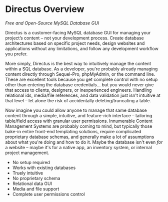 # Directus Overview
_Free and Open-Source MySQL Database GUI_

Directus is a customer-facing MySQL database GUI for managing your project’s content – not your development process. Create database architectures based on specific project needs, design websites and applications without any limitations, and follow any development workflow you prefer.

More simply, Directus is the best way to intuitively manage the content within a SQL database. As a developer, you're probably already managing content directly through Sequel-Pro, phpMyAdmin, or the command line. These are excellent tools because you get complete control with no setup other than entering the database credentials... but you would never give that access to clients, designers, or inexperienced engineers. Handling relational ids, media/file references, and data validation just isn't intuitive at that level – let alone the risk of accidentally deleting/truncating a table.

Now imagine you could allow anyone to manage that same database content through a simple, intuitive, and feature-rich interface – tailoring table/field access with granular user permissions. Innumerable Content Management Systems are probably coming to mind, but typically those bake-in entire front-end templating solutions, require complicated proprietary database schemas, and generally make a lot of assumptions about what you're doing and how to do it. Maybe the database isn't even _for_ a website – maybe it's for a native app, an inventory system, or internal project management. 

* No setup required
* Works with existing databases
* Truely intuitive
* No proprietary schema
* Relational data GUI
* Media and file support
* Complete user permissions control
